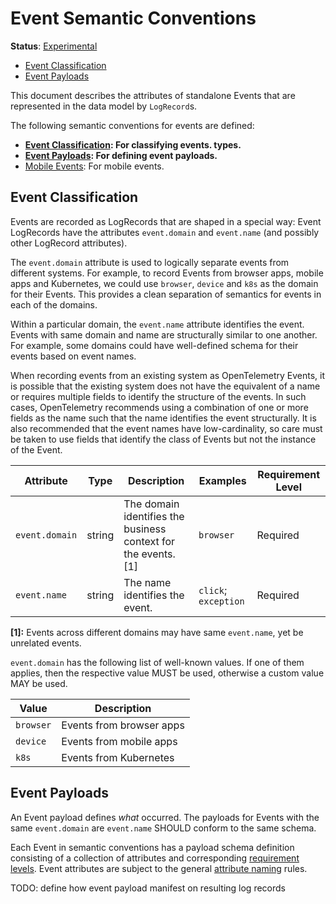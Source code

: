 <!--- Hugo front matter used to generate the website version of this page:
linkTitle: Events
aliases: [docs/specs/semconv/general/events-general]
--->

# Event Semantic Conventions

**Status**: [Experimental][DocumentStatus]

<!-- toc -->

- [Event Classification](#event-classification)
- [Event Payloads](#event-payloads)

<!-- tocstop -->

This document describes the attributes of standalone Events that are represented
in the data model by `LogRecord`s.

The following semantic conventions for events are defined:

- **[Event Classification](#event-classification): For classifying events.
  types.**
- **[Event Payloads](#general-event-attributes): For defining event payloads.**
- [Mobile Events](/docs/mobile/events.md): For mobile events.

## Event Classification

Events are recorded as LogRecords that are shaped in a special way: Event
LogRecords have the attributes `event.domain` and `event.name` (and possibly
other LogRecord attributes).

The `event.domain` attribute is used to logically separate events from different
systems. For example, to record Events from browser apps, mobile apps and
Kubernetes, we could use `browser`, `device` and `k8s` as the domain for their
Events. This provides a clean separation of semantics for events in each of the
domains.

Within a particular domain, the `event.name` attribute identifies the event.
Events with same domain and name are structurally similar to one another. For
example, some domains could have well-defined schema for their events based on
event names.

When recording events from an existing system as OpenTelemetry Events, it is
possible that the existing system does not have the equivalent of a name or
requires multiple fields to identify the structure of the events. In such cases,
OpenTelemetry recommends using a combination of one or more fields as the name
such that the name identifies the event structurally. It is also recommended
that the event names have low-cardinality, so care must be taken to use fields
that identify the class of Events but not the instance of the Event.

<!-- semconv event -->

| Attribute      | Type   | Description                                                    | Examples             | Requirement Level |
|----------------|--------|----------------------------------------------------------------|----------------------|-------------------|
| `event.domain` | string | The domain identifies the business context for the events. [1] | `browser`            | Required          |
| `event.name`   | string | The name identifies the event.                                 | `click`; `exception` | Required          |

**[1]:** Events across different domains may have same `event.name`, yet be
unrelated events.

`event.domain` has the following list of well-known values. If one of them
applies, then the respective value MUST be used, otherwise a custom value MAY be
used.

| Value     | Description              |
|-----------|--------------------------|
| `browser` | Events from browser apps |
| `device`  | Events from mobile apps  |
| `k8s`     | Events from Kubernetes   |

<!-- endsemconv -->

## Event Payloads

An Event payload defines _what_ occurred. The payloads for Events with the same
`event.domain` are `event.name` SHOULD conform to the same schema.

Each Event in semantic conventions has a payload schema definition consisting of
a collection of attributes and corresponding
[requirement levels](./attribute-requirement-level.md). Event attributes are
subject to the general [attribute naming](./attribute-naming.md) rules.

TODO: define how event payload manifest on resulting log records

[DocumentStatus]:
  https://github.com/open-telemetry/opentelemetry-specification/tree/v1.26.0/specification/document-status.md

